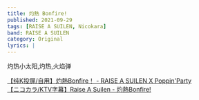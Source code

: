 ```yaml
---
title: 灼熱 Bonfire!
published: 2021-09-29
tags: [RAISE A SUILEN, Nicokara]
band: RAISE A SUILEN
category: Original
lyrics: |
---
```

灼热小太阳,灼热,火焰弹

<summary>
    <a href="https://www.bilibili.com/video/BV1Ap9JYMEzT/">
        【纯K投屏/自用】灼熱Bonfire！ - RAISE A SUILEN X Poppin'Party
    </a>
</summary>
<summary>
    <a href="https://www.bilibili.com/video/BV1US8Xz9E8k/">
        【ニコカラ/KTV字幕】Raise A Suilen - 灼熱Bonfire!
    </a>
</summary>
